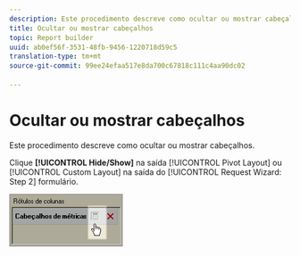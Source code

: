```yaml
---
description: Este procedimento descreve como ocultar ou mostrar cabeçalhos.
title: Ocultar ou mostrar cabeçalhos
topic: Report builder
uuid: ab0ef56f-3531-48fb-9456-1220718d59c5
translation-type: tm+mt
source-git-commit: 99ee24efaa517e8da700c67818c111c4aa90dc02

---
```



# Ocultar ou mostrar cabeçalhos

Este procedimento descreve como ocultar ou mostrar cabeçalhos.

Clique **[!UICONTROL Hide/Show]** na saída [!UICONTROL Pivot Layout] ou [!UICONTROL Custom Layout] na saída do [!UICONTROL Request Wizard: Step 2] formulário.

![](assets/hide_show_header.png)

